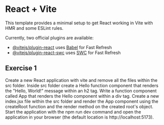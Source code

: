 # React + Vite

This template provides a minimal setup to get React working in Vite with HMR and some ESLint rules.

Currently, two official plugins are available:

- [@vitejs/plugin-react](https://github.com/vitejs/vite-plugin-react/blob/main/packages/plugin-react/README.md) uses [Babel](https://babeljs.io/) for Fast Refresh
- [@vitejs/plugin-react-swc](https://github.com/vitejs/vite-plugin-react-swc) uses [SWC](https://swc.rs/) for Fast Refresh

## Exercise 1

Create a new React application with vite and remove all the files within the src folder. Inside src folder create a Hello function component that renders the "Hello, World!" message within an h2 tag. Write a function component called App that renders the Hello component within a div tag. Create a new index.jsx file within the src folder and render the App component using the createRoot function and the render method on the created root's object. Start the application with the npm run dev command and open the application in your browser (the default location is http://localhost:5173).
